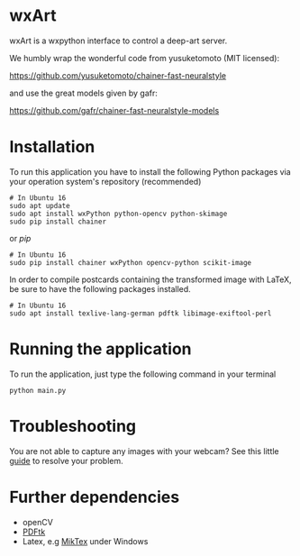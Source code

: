 # wxArt
wxArt is a wxpython interface to control a deep-art server.

We humbly wrap the wonderful code from yusuketomoto (MIT licensed):

https://github.com/yusuketomoto/chainer-fast-neuralstyle

and use the great models given by gafr:

https://github.com/gafr/chainer-fast-neuralstyle-models

# Installation

To run this application you have to install the following Python packages via your operation system's repository (recommended)

```{bash}
# In Ubuntu 16
sudo apt update
sudo apt install wxPython python-opencv python-skimage
sudo pip install chainer
```

or *pip*

```{bash}
# In Ubuntu 16
sudo pip install chainer wxPython opencv-python scikit-image
```

In order to compile postcards containing the transformed image with LaTeX, be sure to have the following packages installed.

```{bash}
# In Ubuntu 16
sudo apt install texlive-lang-german pdftk libimage-exiftool-perl
```

# Running the application

To run the application, just type the following command in your terminal

```{bash}
python main.py
```

# Troubleshooting

You are not able to capture any images with your webcam? See this little [guide](/resources/capturing/README.md) to resolve your problem.


# Further dependencies

* openCV
* [PDFtk](https://www.pdflabs.com/tools/pdftk-the-pdf-toolkit/)
* Latex, e.g [MikTex](http://miktex.org/) under Windows

